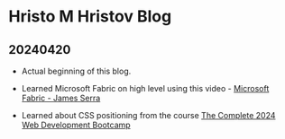 # Hristo M Hristov Blog

## 20240420

- Actual beginning of this blog.
  
- Learned Microsoft Fabric on high level using this video - [Microsoft Fabric - James Serra](https://www.youtube.com/watch?v=a6A3jtvB62U) 

- Learned about CSS positioning from the course [The Complete 2024 Web Development Bootcamp](https://www.udemy.com/course/the-complete-web-development-bootcamp/learn/lecture/37350588#learning-tools)
  